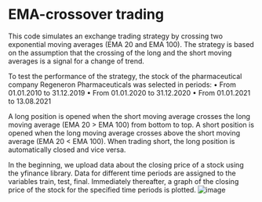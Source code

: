 # EMA-crossover trading
This code simulates an exchange trading strategy by crossing two exponential moving averages (EMA 20 and EMA 100). The strategy is based on the assumption that the crossing of the long and the short moving averages is a signal for a change of trend.

To test the performance of the strategy, the stock of the pharmaceutical company Regeneron Pharmaceuticals was selected in periods:
• From 01.01.2010 to 31.12.2019
• From 01.01.2020 to 31.12.2020
• From 01.01.2021 to 13.08.2021

A long position is opened when the short moving average crosses the long moving average (EMA 20 > EMA 100) from bottom to top. A short position is opened when the long moving average crosses above the short moving average (EMA 20 < EMA 100). When trading short, the long position is automatically closed and vice versa.

In the beginning, we upload data about the closing price of a stock using the yfinance library. Data for different time periods are assigned to the variables train, test, final. Immediately thereafter, a graph of the closing price of the stock for the specified time periods is plotted.
![image](https://user-images.githubusercontent.com/87248163/139530039-1530d4a8-d289-45b2-a6d7-409dd740f2ab.png)
